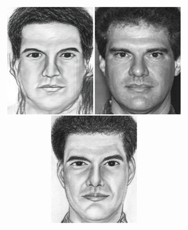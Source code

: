 <div align="center">
	<img src="imgs/CUFSF/IDE/14.png" width="200"/>
	<img src="imgs/CUFSF/Photo/14.jpg" width="200"/>
	<img src="imgs/CUFSF/original sketch/14.jpg" width="200"/>
</div>
</a>
